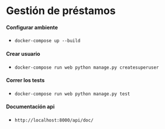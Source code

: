 # Gestión de préstamos

#### Configurar ambiente
- ```docker-compose up --build```

#### Crear usuario
- ```docker-compose run web python manage.py createsuperuser```

#### Correr los tests
- ```docker-compose run web python manage.py test```

#### Documentación api
- ```http://localhost:8000/api/doc/```
